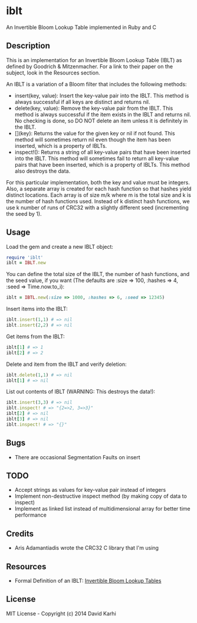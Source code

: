 # iblt

An Invertible Bloom Lookup Table implemented in Ruby and C

## Description

This is an implementation for an Invertible Bloom Lookup Table (IBLT) as defined by Goodrich & Mitzenmacher. For a link to their paper on the subject, look in the Resources section.

An IBLT is a variation of a Bloom filter that includes the following methods:

- insert(key, value): Insert the key-value pair into the IBLT. This method is always successful if all keys are distinct and returns nil.
- delete(key, value): Remove the key-value pair from the IBLT. This method is always successful if the item exists in the IBLT and returns nil. No checking is done, so DO NOT delete an item unless it is definitely in the IBLT. 
- \[\](key): Returns the value for the given key or nil if not found. This method will sometimes return nil even though the item has been inserted, which is a property of IBLTs.
- inspect!(): Returns a string of all key-value pairs that have been inserted into the IBLT. This method will sometimes fail to return all key-value pairs that have been inserted, which is a property of IBLTs. This method also destroys the data.  

For this particular implementation, both the key and value must be integers. Also, a separate array is created for each hash function so that hashes yield distinct locations. Each array is of size m/k where m is the total size and k is the number of hash functions used. Instead of k distinct hash functions, we use k number of runs of CRC32 with a slightly different seed (incrementing the seed by 1).  

## Usage

Load the gem and create a new IBLT object:

```ruby
require 'iblt'
iblt = IBLT.new
```

You can define the total size of the IBLT, the number of hash functions, and the seed value, if you want (The defaults are :size => 100, :hashes => 4, :seed => Time.now.to_i):

```ruby
iblt = IBTL.new(:size => 1000, :hashes => 6, :seed => 12345)
```

Insert items into the IBLT:

```ruby
iblt.insert(1,1) # => nil
iblt.insert(2,2) # => nil
```

Get items from the IBLT:

```ruby
iblt[1] # => 1
iblt[2] # => 2
```

Delete and item from the IBLT and verify deletion:

```ruby
iblt.delete(1,1) # => nil
iblt[1] # => nil
```

List out contents of IBLT (WARNING: This destroys the data!):

```ruby
iblt.insert(3,3) # => nil
iblt.inspect! # => "{2=>2, 3=>3}"
iblt[2] # => nil
iblt[3] # => nil
iblt.inspect! # => "{}"
```

## Bugs

- There are occasional Segmentation Faults on insert

## TODO

- Accept strings as values for key-value pair instead of integers
- Implement non-destructive inspect method (by making copy of data to inspect)
- Implement as linked list instead of multidimensional array for better time performance

## Credits

- Aris Adamantiadis wrote the CRC32 C library that I'm using

## Resources

- Formal Definition of an IBLT: [Invertible Bloom Lookup Tables](http://arxiv.org/pdf/1101.2245.pdf)

## License

MIT License - Copyright (c) 2014 David Karhi
